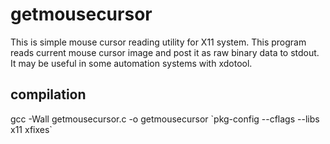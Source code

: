 # getmousecursor
This is simple mouse cursor reading utility for X11 system. This program reads current mouse cursor image and post it as raw binary data to stdout. It may be useful in some automation systems with xdotool.
## compilation
gcc -Wall getmousecursor.c -o getmousecursor \`pkg-config --cflags --libs x11 xfixes\`
